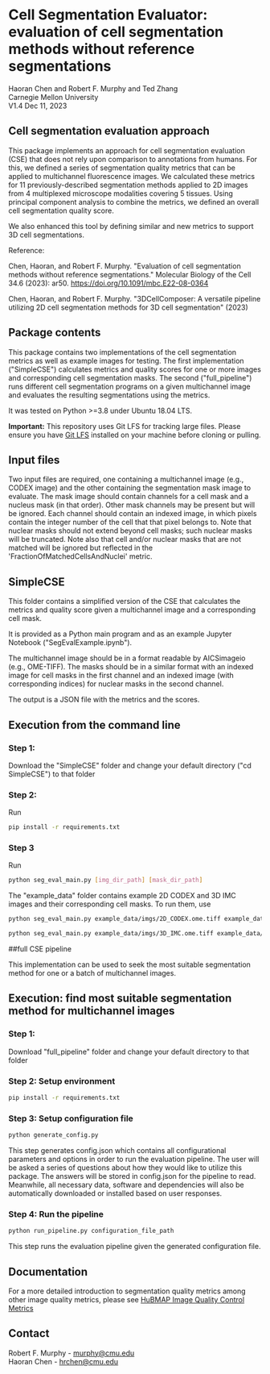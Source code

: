 # Cell Segmentation Evaluator: evaluation of cell segmentation methods without reference segmentations
Haoran Chen and Robert F. Murphy and Ted Zhang\
Carnegie Mellon University\
V1.4 Dec 11, 2023

## Cell segmentation evaluation approach
This package implements an approach for cell segmentation evaluation (CSE) that does not rely upon comparison to annotations from humans. 
For this, we defined a series of segmentation quality metrics that can be applied to multichannel fluorescence images. 
We calculated these metrics for 11 previously-described segmentation methods applied to 2D images from 4 multiplexed microscope modalities covering 5 tissues. 
Using principal component analysis to combine the metrics, we defined an overall cell segmentation quality score.

We also enhanced this tool by defining similar and new metrics to support 3D cell segmentations.

Reference:

Chen, Haoran, and Robert F. Murphy. "Evaluation of cell segmentation methods without reference segmentations." Molecular Biology of the Cell 34.6 (2023): ar50. https://doi.org/10.1091/mbc.E22-08-0364

Chen, Haoran, and Robert F. Murphy. "3DCellComposer: A versatile pipeline utilizing 2D cell segmentation methods for 3D cell segmentation" (2023)

## Package contents
This package contains two implementations of the cell segmentation metrics as well as example images for testing. The first implementation ("SimpleCSE") calculates metrics and quality scores for one or more images and corresponding cell segmentation masks.  The second ("full_pipeline") runs different cell segmentation programs on a given multichannel image and evaluates the resulting segmentations using the metrics.

It was tested on Python >=3.8 under Ubuntu 18.04 LTS.

**Important:** This repository uses Git LFS for tracking large files. Please ensure you have [Git LFS](https://git-lfs.github.com/) installed on your machine before cloning or pulling.

## Input files

Two input files are required, one containing a multichannel image (e.g., CODEX image) and the other containing the segmentation mask image to evaluate.  The mask image should contain channels for a cell mask and a nucleus mask (in that order).  Other mask channels may be present but will be ignored.  Each channel should contain an indexed image, in which pixels contain the integer number of the cell that that pixel belongs to.  Note that nuclear masks should not extend beyond cell masks; such nuclear masks will be truncated.  Note also that cell and/or nuclear masks that are not matched will be ignored but reflected in the 'FractionOfMatchedCellsAndNuclei' metric.


## SimpleCSE

This folder contains a simplified version of the CSE that calculates the metrics and quality score given a multichannel image and a corresponding cell mask.  

It is provided as a Python main program and as an example Jupyter Notebook ("SegEvalExample.ipynb").

The multichannel image should be in a format readable by AICSimageio (e.g., OME-TIFF).  The masks should be in a similar format with an indexed image for cell masks in the first channel and an indexed image (with corresponding indices) for nuclear masks in the second channel.

The output is a JSON file with the metrics and the scores.

## Execution from the command line
### Step 1:
Download the "SimpleCSE" folder and change your default directory ("cd SimpleCSE") to that folder
### Step 2:
Run
```bash
pip install -r requirements.txt 
```
### Step 3
Run
```bash
python seg_eval_main.py [img_dir_path] [mask_dir_path]
```
The "example_data" folder contains example 2D CODEX and 3D IMC images and their corresponding cell masks.  To run them, use

```bash
python seg_eval_main.py example_data/imgs/2D_CODEX.ome.tiff example_data/masks/2D_CODEX.ome.tiff
```

```bash
python seg_eval_main.py example_data/imgs/3D_IMC.ome.tiff example_data/masks/3D_IMC.ome.tiff
```

##full CSE pipeline

This implementation can be used to seek the most suitable segmentation method for one or a batch of multichannel images.

## Execution: find most suitable segmentation method for multichannel images
### Step 1:
Download "full_pipeline" folder and change your default directory to that folder
### Step 2: Setup environment
```bash
pip install -r requirements.txt 
```

### Step 3: Setup configuration file
```bash
python generate_config.py 
```
This step generates config.json which contains all configurational parameters and options in order to run the evaluation pipeline. The user will be asked a series of questions about how they would like to utilize this package. The answers will be stored in config.json for the pipeline to read. Meanwhile, all necessary data, software and dependencies will also be automatically downloaded or installed based on user responses.

### Step 4: Run the pipeline
```bash
python run_pipeline.py configuration_file_path
```
This step runs the evaluation pipeline given the generated configuration file.  


## Documentation 

For a more detailed introduction to segmentation quality metrics among other image quality metrics, please see
[HuBMAP Image Quality Control Metrics](http://hubmap.scs.cmu.edu/wp-content/uploads/2021/09/HuBMAP-Image-Quality-Control-Metrics-v1.5.pdf)


## Contact

Robert F. Murphy - murphy@cmu.edu\
Haoran Chen - hrchen@cmu.edu
